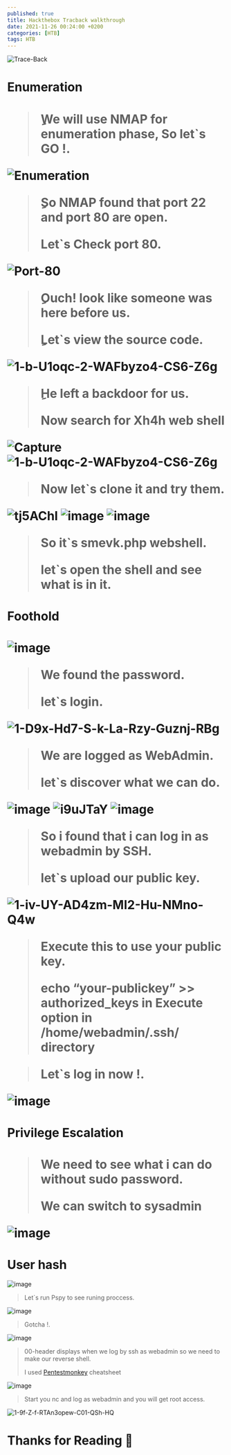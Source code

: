 ```yaml
---
published: true
title: Hackthebox Tracback walkthrough
date: 2021-11-26 00:24:00 +0200
categories: [HTB]
tags: HTB
---
```


<img src="https://i.ibb.co/Y833pYB/Trace-Back.jpg" alt="Trace-Back" border="0">

<h1>Enumeration<h1>

<blockquote>
<p>ِWe will use NMAP for enumeration phase, So let`s GO !.</p>
</blockquote>

<img src="https://i.ibb.co/7j6CNBQ/Enumeration.png" alt="Enumeration" border="0">
  
<blockquote>
<p>ِSo NMAP found that port 22 and port 80 are open.</p>
<p>Let`s Check port 80.</p> 
</blockquote>

<img src="https://i.ibb.co/zQw9qBK/Port-80.png" alt="Port-80" border="0">
  
<blockquote>
<p>ِOuch! look like someone was here before us.</p>
<p>ِLet`s view the source code.</p>
</blockquote>
  
<img src="https://i.ibb.co/nrqgsZL/1-b-U1oqc-2-WAFbyzo4-CS6-Z6g.png" alt="1-b-U1oqc-2-WAFbyzo4-CS6-Z6g" border="0">

<blockquote>
<p>ِHe left a backdoor for us.</p>
<p>Now search for Xh4h web shell</p>
</blockquote>

<img src="https://i.ibb.co/vYKQgxh/Capture.png" alt="Capture" border="0">

<img src="https://i.ibb.co/nrqgsZL/1-b-U1oqc-2-WAFbyzo4-CS6-Z6g.png" alt="1-b-U1oqc-2-WAFbyzo4-CS6-Z6g" border="0">
  
<blockquote>
<p>Now let`s clone it and try them.</p>
</blockquote>
 
<img src="https://i.ibb.co/HDVcDyS/tj5AChI.png" alt="tj5AChI" border="0">
<img src="https://i.ibb.co/R9f62Hj/image.png" alt="image" border="0">
<img src="https://i.ibb.co/ZVQMC8V/image.png" alt="image" border="0">
 
<blockquote>
<p>So it`s smevk.php webshell.</p>
<p>let`s open the shell and see what is in it.</p>
</blockquote>
 
<h1>Foothold<h1>
  
<img src="https://i.ibb.co/kSQ1sjt/image.png" alt="image" border="0">

<blockquote>
<p>We found the password.</p>
<p>let`s login.</p>
</blockquote>

<img src="https://i.ibb.co/0jSLmVs/1-D9x-Hd7-S-k-La-Rzy-Guznj-RBg.png" alt="1-D9x-Hd7-S-k-La-Rzy-Guznj-RBg" border="0">

<blockquote>
<p>We are logged as WebAdmin.</p>
<p>let`s discover what we can do.</p>
</blockquote>
 
<img src="https://i.ibb.co/BcfnG3x/image.png" alt="image" border="0">  
<img src="https://i.ibb.co/ZWwRBVr/i9uJTaY.png" alt="i9uJTaY" border="0">
<img src="https://i.ibb.co/fnJQcdJ/image.png" alt="image" border="0">  

<blockquote>
<p>So i found that i can log in as webadmin by SSH.</p>
<p>let`s upload our public key.</p>
</blockquote>

<img src="https://i.ibb.co/JygDGcc/1-iv-UY-AD4zm-MI2-Hu-NMno-Q4w.jpg" alt="1-iv-UY-AD4zm-MI2-Hu-NMno-Q4w" border="0"> 

<blockquote>
<p>Execute this to use your public key.</p>
<p>echo “your-publickey” >> authorized_keys in Execute option in /home/webadmin/.ssh/ directory</p>
</blockquote>  
  
<blockquote>
<p>Let`s log in now !.</p> 
</blockquote>
  
<img src="https://i.ibb.co/bdLjz9F/image.png" alt="image" border="0">

<h1>Privilege Escalation<h1>
 
<blockquote>
<p>We need to see what i can do without sudo password.</p> 
<p>We can switch to sysadmin</p>
</blockquote>  
  
<img src="https://i.ibb.co/QpLcmL4/image.png" alt="image" border="0">  

<h1>User hash</h1>
  
<img src="https://i.ibb.co/vD5bYX2/image.png" alt="image" border="0">
  
<blockquote>
<p>Let`s run Pspy to see runing proccess.</p> 
</blockquote>   

<img src="https://i.ibb.co/N7jYx3c/image.png" alt="image" border="0">
  
<blockquote>
<p>Gotcha !.</p> 
</blockquote>
  
<img src="https://i.ibb.co/wCBrqjP/image.png" alt="image" border="0">
  
<blockquote>
<p>00-header displays when we log by ssh as webadmin so we need to make our reverse shell.</p> 
<p>I used <a href="http://pentestmonkey.net/cheat-sheet/shells/reverse-shell-cheat-sheet">Pentestmonkey</a> cheatsheet  </p>
</blockquote>
  
<img src="https://i.ibb.co/ygS70XQ/image.png" alt="image" border="0">
  
<blockquote>
<p>Start you nc and log as webadmin and you will get root access.</p> 
</blockquote> 

<img src="https://i.ibb.co/f0kbR6D/1-9f-Z-f-RTAn3opew-C01-QSh-HQ.png" alt="1-9f-Z-f-RTAn3opew-C01-QSh-HQ" border="0">  

<h1>Thanks for Reading 🙏</h1>
